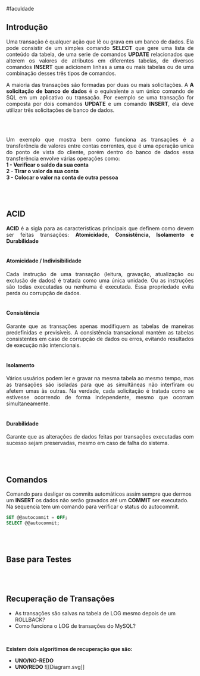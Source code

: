 #faculdade 

## Introdução 

<div style="text-align: Justify">Uma transação é qualquer ação que lê ou grava em um banco de dados. Ela pode consistir de um simples comando <strong>SELECT</strong> que gere uma lista de conteúdo da tabela, de uma serie de comandos <strong>UPDATE</strong> relacionados que alterem os valores de atributos em diferentes tabelas, de diversos comandos <strong>INSERT</strong> que adicionem linhas a uma ou mais tabelas ou de uma combinação desses três tipos de comandos.

<br>

A maioria das transações são formadas por duas ou mais solicitações. A <strong>A solicitação de banco de dados</strong> é o equivalente a um único comando de SQL em um aplicativo ou transação. Por exemplo se uma transação for composta por dois comandos <strong>UPDATE</strong> e um comando <strong>INSERT</strong>, ela deve utilizar três solicitações de banco de dados.  

</div>


<br><br>

<div style="text-align: Justify">Um exemplo que mostra bem como funciona as transações é a transferência de valores entre contas correntes, que é uma operação unica do ponto de vista do cliente, porém dentro do banco de dados essa transferência envolve várias operações como: 

<br>
<strong>1 - Verificar o saldo da sua conta</strong>
<br>
<strong>2 - Tirar o valor da sua conta</strong>
<br>
<strong>3 - Colocar o valor na conta de outra pessoa</strong>
</div>

<br><br>

## ACID 

<div style="text-align: Justify"><strong>ACID</strong> é a sigla para as características principais que definem como devem ser feitas transações: <strong>Atomicidade, Consistência, Isolamento e Durabilidade</strong></div>


<br>

#### Atomicidade / Indivisibilidade

<div style="text-align: Justify">Cada instrução de uma transação (leitura, gravação, atualização ou exclusão de dados) é tratada como uma única unidade. Ou as instruções são todas executadas ou nenhuma é executada. Essa propriedade evita perda ou corrupção de dados.</div>

<br>

#### Consistência

<div style="text-align: Justify">Garante que as transações apenas modifiquem as tabelas de maneiras predefinidas e previsíveis. A consistência transacional mantém as tabelas consistentes em caso de corrupção de dados ou erros, evitando resultados de execução não intencionais.</div>

<br>

#### Isolamento

<div style="text-align: Justify">Vários usuários podem ler e gravar na mesma tabela ao mesmo tempo, mas as transações são isoladas para que as simultâneas não interfiram ou afetem umas às outras. Na verdade, cada solicitação é tratada como se estivesse ocorrendo de forma independente, mesmo que ocorram simultaneamente.</div>

<br>

#### Durabilidade

<div style="text-align: Justify">Garante que as alterações de dados feitas por transações executadas com sucesso sejam preservadas, mesmo em caso de falha do sistema.</div>


<br><br>

## Comandos 

Comando para desligar os commits automáticos assim sempre que dermos um <strong>INSERT</strong> os dados não serão gravados até um <strong>COMMIT</strong> ser executado. Na sequencia tem um comando para verificar o status do autocommit. 

```sql
SET @@autocommit = OFF;
SELECT @@autocommit;
```


<br><br>

## Base para Testes

<br><br>

## Recuperação de Transações

- As transações são salvas na tabela de LOG mesmo depois de um ROLLBACK?
- Como funciona o LOG de transações do MySQL?

<br>

**Existem dois algorítimos de recuperação que são:**
- **UNO/NO-REDO**
- **UNO/REDO**
![[Diagram.svg]]